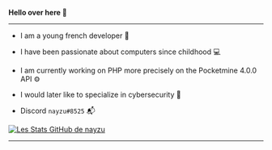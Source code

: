 __Hello over here 🤠__

--------------
* I am a young french developer 🧸
* I have been passionate about computers since childhood 💻
* I am currently working on PHP more precisely on the Pocketmine 4.0.0 API ⚙️
* I would later like to specialize in cybersecurity 📌

* Discord `nayzu#8525` 📬

[![Les Stats GitHub de nayzu](https://github-readme-stats.vercel.app/api?username=nayzu)](https://github.com/anuraghazra/github-readme-stats)

--------------
